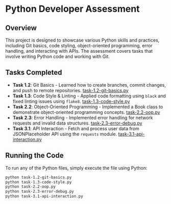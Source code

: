 # Python Developer Assessment

## Overview

This project is designed to showcase various Python skills and practices, including Git basics, code styling, object-oriented programming, error handling, and interacting with APIs. The assessment covers tasks that involve writing Python code and working with Git.

## Tasks Completed

- **Task 1.2**: Git Basics - Learned how to create branches, commit changes, and push to remote repositories. [task-1.2-git-basics.py](task-1.2-git-basics.py)
- **Task 1.3**: Code Style & Linting - Applied code formatting using `black` and fixed linting issues using `flake8`. [task-1.3-code-style.py](task-1.3-code-style.py)
- **Task 2.2**: Object-Oriented Programming - Implemented a Book class to demonstrate object-oriented programming concepts. [task-2.2-oop.py](task-2.2-oop.py)
- **Task 2.3**: Error Handling - Implemented error handling for network requests and invalid data structures. [task-2.3-error-debug.py](task-2.3-error-debug.py)
- **Task 3.1**: API Interaction - Fetch and process user data from JSONPlaceholder API using the `requests` module. [task-3.1-api-interaction.py](task-3.1-api-interaction.py)

## Running the Code

To run any of the Python files, simply execute the file using Python:

```bash
python task-1.2-git-basics.py
python task-1.3-code-style.py
python task-2.2-oop.py
python task-2.3-error-debug.py
python task-3.1-api-interaction.py
